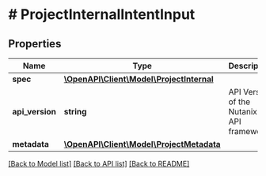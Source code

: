 # # ProjectInternalIntentInput

## Properties

Name | Type | Description | Notes
------------ | ------------- | ------------- | -------------
**spec** | [**\OpenAPI\Client\Model\ProjectInternal**](ProjectInternal.md) |  |
**api_version** | **string** | API Version of the Nutanix v3 API framework. | [default to '3.1.0']
**metadata** | [**\OpenAPI\Client\Model\ProjectMetadata**](ProjectMetadata.md) |  |

[[Back to Model list]](../../README.md#models) [[Back to API list]](../../README.md#endpoints) [[Back to README]](../../README.md)
